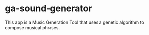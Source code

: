 # ga-sound-generator
This app is a Music Generation Tool that uses a genetic algorithm to compose musical phrases. 
